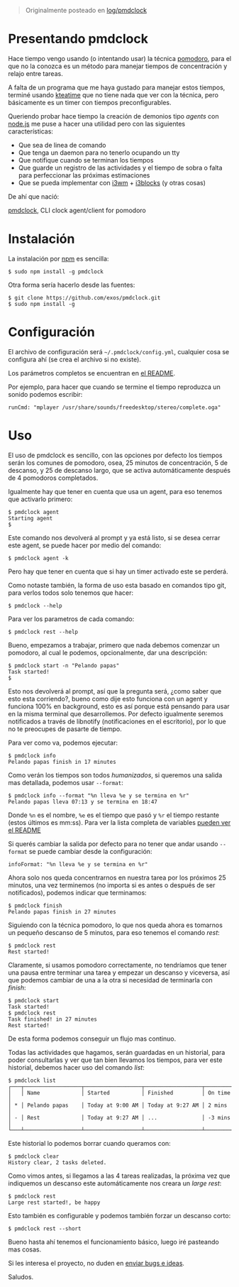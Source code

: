 <!-- TITLE: pmdclock -->
<!-- SUBTITLE: Manejando tiempos pomodoro desde la consola *like a boss*. -->

> Originalmente posteado en [log/pmdclock](https://log.exos.ninja/pmdclock)
# Presentando pmdclock

Hace tiempo vengo usando (o intentando usar) la técnica [pomodoro](https://es.wikipedia.org/wiki/T%C3%A9cnica_Pomodoro), para el que no la conozca es un método para manejar tiempos de concentración y relajo entre tareas.

A falta de un programa que me haya gustado para manejar estos tiempos, terminé usando [kteatime](https://www.kde.org/applications/games/kteatime) que no tiene nada que ver con la técnica, pero básicamente es un timer con tiempos preconfigurables.

Queriendo probar hace tiempo la creación de demonios tipo *agents* con [node.js](http://log.exodica.com.ar/?q=node.js) me puse a hacer una utilidad pero con las siguientes características:

* Que sea de linea de comando
* Que tenga un daemon para no tenerlo ocupando un tty
* Que notifique cuando se terminan los tiempos
* Que guarde un registro de las actividades y el tiempo de sobra o falta para perfeccionar las próximas estimaciones
* Que se pueda implementar con [i3wm](https://i3wm.org/) + [i3blocks](https://github.com/vivien/i3blocks) (y otras cosas)

De ahí que nació:

[pmdclock](https://github.com/exos/pmdclock), CLI clock agent/client for pomodoro 

# Instalación

La instalación por [npm](https://www.npmjs.com/package/pmdclock) es sencilla:

    $ sudo npm install -g pmdclock

Otra forma sería hacerlo desde las fuentes:

    $ git clone https://github.com/exos/pmdclock.git
    $ sudo npm install -g

# Configuración

El archivo de configuración será ```~/.pmdclock/config.yml```, cualquier cosa se configura ahí (se crea el archivo si no existe).

Los parámetros completos se encuentran en [el README](https://github.com/exos/pmdclock/blob/develop/README.md#configure). 

Por ejemplo, para hacer que cuando se termine el tiempo reproduzca un sonido podemos escribir:

    runCmd: "mplayer /usr/share/sounds/freedesktop/stereo/complete.oga"

# Uso

El uso de pmdclock es sencillo, con las opciones por defecto los tiempos serán los comunes de pomodoro, osea, 25 minutos de concentración, 5 de descanso, y 25 de descanso largo, que se activa automáticamente después de 4 pomodoros completados.

Igualmente hay que tener en cuenta que usa un agent, para eso tenemos que activarlo primero:

    $ pmdclock agent
    Starting agent
    $

Este comando nos devolverá al prompt y ya está listo, si se desea cerrar este agent, se puede hacer por medio del comando:

    $ pmdclock agent -k

Pero hay que tener en cuenta que si hay un timer activado este se perderá.

Como notaste también, la forma de uso esta basado en comandos tipo git, para verlos todos solo tenemos que hacer:

    $ pmdclock --help

Para ver los parametros de cada comando:

    $ pmdclock rest --help

Bueno, empezamos a trabajar, primero que nada debemos comenzar un pomodoro, al cual le podemos, opcionalmente, dar una descripción:

    $ pmdclock start -n "Pelando papas"
    Task started!
    $

Esto nos devolverá al prompt, así que la pregunta será, ¿como saber que esto esta corriendo?, bueno como dije esto funciona con un agent y funciona 100% en background, esto es así porque está pensando para usar en la misma terminal que desarrollemos. Por defecto igualmente seremos notificados a través de libnotify (notificaciones en el escritorio), por lo que no te preocupes de pasarte de tiempo.

Para ver como va, podemos ejecutar:

    $ pmdclock info
    Pelando papas finish in 17 minutes

Como verán los tiempos son todos *humanizados*, si queremos una salida mas detallada, podemos usar ```--format```:

    $ pmdclock info --format "%n lleva %e y se termina en %r"
    Pelando papas lleva 07:13 y se termina en 18:47

Donde ```%n``` es el nombre, ```%e``` es el tiempo que pasó y ```%r``` el tiempo restante (estos últimos es mm:ss). Para ver la lista completa de variables [pueden ver el README](https://github.com/exos/pmdclock/blob/develop/README.md#0-info-variables)

Si querés cambiar la salida por defecto para no tener que andar usando ```--format``` se puede cambiar desde la configuración:

    infoFormat: "%n lleva %e y se termina en %r"

Ahora solo nos queda concentrarnos en nuestra tarea por los próximos 25 minutos, una vez terminemos (no importa si es antes o después de ser notificados), podemos indicar que terminamos:

    $ pmdclock finish
    Pelando papas finish in 27 minutes

Siguiendo con la técnica pomodoro, lo que nos queda ahora es tomarnos un pequeño descanso de 5 minutos, para eso tenemos el comando *rest*:

    $ pmdclock rest
    Rest started!

Claramente, si usamos pomodoro correctamente, no tendríamos que tener una pausa entre terminar una tarea y empezar un descanso y viceversa, así que podemos cambiar de una a la otra si necesidad de terminarla con *finish*:

    $ pmdclock start
    Task started!
    $ pmdclock rest
    Task finished! in 27 minutes
    Rest started!

De esta forma podemos conseguir un flujo mas continuo.

Todas las actividades que hagamos, serán guardadas en un historial, para poder consultarlas y ver que tan bien llevamos los tiempos, para ver este historial, debemos hacer uso del comando *list*:

    $ pmdclock list
    ┌───┬──────────────────┬──────────────────┬──────────────────┬──────────┐
    │   │ Name             │ Started          │ Finished         │ On time  │
    │ * │ Pelando papas    │ Today at 9:00 AM │ Today at 9:27 AM │ 2 mins   │
    │ - │ Rest             │ Today at 9:27 AM │ ...              │ -3 mins  │
    └───┴──────────────────┴──────────────────┴──────────────────┴──────────┘

Este historial lo podemos borrar cuando queramos con:

    $ pmdclock clear
    History clear, 2 tasks deleted.

Como vimos antes, si llegamos a las 4 tareas realizadas, la próxima vez que indiquemos un descanso este automáticamente nos creara un *large rest*:

    $ pmdclock rest
    Large rest started!, be happy

Esto también es configurable y podemos también forzar un descanso corto:

    $ pmdclock rest --short

Bueno hasta ahí tenemos el funcionamiento básico, luego iré pasteando mas cosas.

Si les interesa el proyecto, no duden en [enviar bugs e ideas](https://github.com/exos/pmdclock/issues).

Saludos.